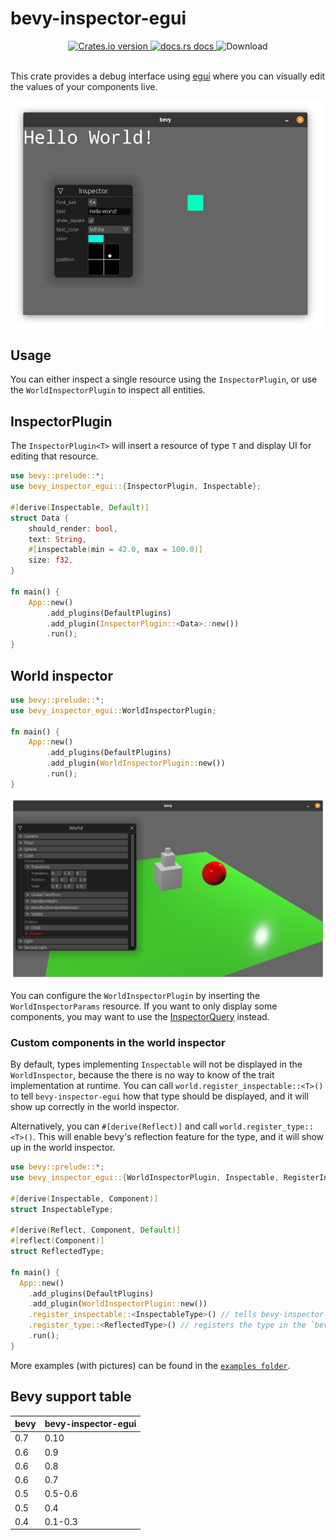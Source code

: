# bevy-inspector-egui

<div align="center">
  <!-- Crates version -->
  <a href="https://crates.io/crates/bevy-inspector-egui">
    <img src="https://img.shields.io/crates/v/bevy-inspector-egui.svg?style=flat-square"
    alt="Crates.io version" />
  </a>
  <!-- docs.rs docs -->
  <a href="https://docs.rs/bevy-inspector-egui">
    <img src="https://img.shields.io/badge/docs-latest-blue.svg?style=flat-square"
      alt="docs.rs docs" />
  </a>
  <!-- License -->
    <img src="https://img.shields.io/crates/l/bevy-inspector-egui?style=flat-square"
      alt="Download" />
</div>
<br/>

This crate provides a debug interface using [egui](https://github.com/emilk/egui) where you can visually edit the values of your components live.

<img src="./docs/inspector.jpg" alt="demonstration with a running bevy app" width="500"/>

## Usage

You can either inspect a single resource using the `InspectorPlugin`, or use the `WorldInspectorPlugin` to inspect all entities.

## InspectorPlugin

The `InspectorPlugin<T>` will insert a resource of type `T` and display UI for editing that resource.

```rust
use bevy::prelude::*;
use bevy_inspector_egui::{InspectorPlugin, Inspectable};

#[derive(Inspectable, Default)]
struct Data {
    should_render: bool,
    text: String,
    #[inspectable(min = 42.0, max = 100.0)]
    size: f32,
}

fn main() {
    App::new()
        .add_plugins(DefaultPlugins)
        .add_plugin(InspectorPlugin::<Data>::new())
        .run();
}
```

## World inspector

```rust
use bevy::prelude::*;
use bevy_inspector_egui::WorldInspectorPlugin;

fn main() {
    App::new()
        .add_plugins(DefaultPlugins)
        .add_plugin(WorldInspectorPlugin::new())
        .run();
}
```

<img src="./docs/examples/world_inspector.png" alt="world inspector ui" width="600"/>

You can configure the `WorldInspectorPlugin` by inserting the `WorldInspectorParams` resource.
If you want to only display some components, you may want to use the [InspectorQuery](./examples/README.md#inspector-query-source) instead.

### Custom components in the world inspector

By default, types implementing `Inspectable` will not be displayed in the `WorldInspector`, because the there is no way to know of the trait implementation at runtime.
You can call `world.register_inspectable::<T>()` to tell `bevy-inspector-egui` how that type should be displayed, and it will show up correctly in the world inspector.

Alternatively, you can `#[derive(Reflect)]` and call `world.register_type::<T>()`. This will enable bevy's reflection feature for the type, and it will show up in the world inspector.

```rust
use bevy::prelude::*;
use bevy_inspector_egui::{WorldInspectorPlugin, Inspectable, RegisterInspectable};

#[derive(Inspectable, Component)]
struct InspectableType;

#[derive(Reflect, Component, Default)]
#[reflect(Component)]
struct ReflectedType;

fn main() {
  App::new()
    .add_plugins(DefaultPlugins)
    .add_plugin(WorldInspectorPlugin::new())
    .register_inspectable::<InspectableType>() // tells bevy-inspector-egui how to display the struct in the world inspector
    .register_type::<ReflectedType>() // registers the type in the `bevy_reflect` machinery, so that even without implementing `Inspectable` we can display the struct fields
    .run();
}
```
More examples (with pictures) can be found in the [`examples folder`](examples).

## Bevy support table

| bevy    | bevy-inspector-egui |
| ------- | ------------------- |
| 0.7     | 0.10                |
| 0.6     | 0.9                 |
| 0.6     | 0.8                 |
| 0.6     | 0.7                 |
| 0.5 | 0.5-0.6                 |
| 0.5     | 0.4                 |
| 0.4     | 0.1-0.3             |
